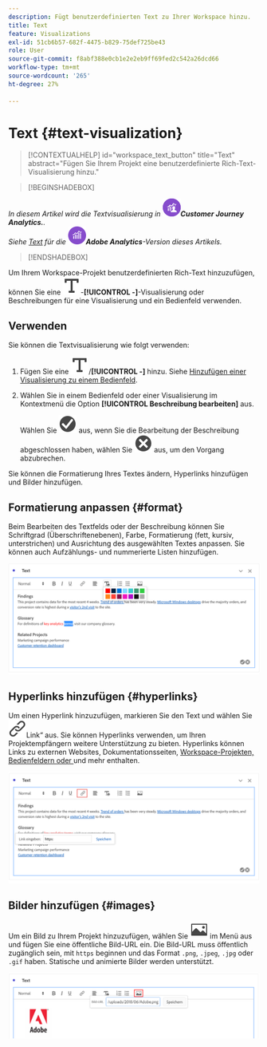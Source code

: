 ```yaml
---
description: Fügt benutzerdefinierten Text zu Ihrer Workspace hinzu.
title: Text
feature: Visualizations
exl-id: 51cb6b57-682f-4475-b829-75def725be43
role: User
source-git-commit: f8abf388e0cb1e2e2eb9ff69fed2c542a26dcd66
workflow-type: tm+mt
source-wordcount: '265'
ht-degree: 27%

---
```


# Text {#text-visualization}

<!-- markdownlint-disable MD034 -->

>[!CONTEXTUALHELP]
>id="workspace_text_button"
>title="Text"
>abstract="Fügen Sie Ihrem Projekt eine benutzerdefinierte Rich-Text-Visualisierung hinzu."

<!-- markdownlint-enable MD034 -->


>[!BEGINSHADEBOX]

*In diesem Artikel wird die Textvisualisierung in ![CustomerJourneyAnalytics](/help/assets/icons/CustomerJourneyAnalytics.svg)**Customer Journey Analytics.**.<br/>Siehe [Text](https://experienceleague.adobe.com/en/docs/analytics/analyze/analysis-workspace/visualizations/text) für die ![AdobeAnalytics](/help/assets/icons/AdobeAnalytics.svg)**Adobe Analytics**-Version dieses Artikels.*

>[!ENDSHADEBOX]


Um Ihrem Workspace-Projekt benutzerdefinierten Rich-Text hinzuzufügen, können Sie eine ![Text-](/help/assets/icons/Text.svg)-**[!UICONTROL -]**-Visualisierung oder Beschreibungen für eine Visualisierung und ein Bedienfeld verwenden.

## Verwenden

Sie können die Textvisualisierung wie folgt verwenden:

1. Fügen Sie eine ![Text](/help/assets/icons/Text.svg)/**[!UICONTROL -]** hinzu. Siehe [Hinzufügen einer Visualisierung zu einem Bedienfeld](freeform-analysis-visualizations.md#add-visualizations-to-a-panel).

1. Wählen Sie in einem Bedienfeld oder einer Visualisierung im Kontextmenü die Option **[!UICONTROL Beschreibung bearbeiten]** aus.

   Wählen Sie ![CheckmarkCircle](/help/assets/icons/CheckmarkCircle.svg) aus, wenn Sie die Bearbeitung der Beschreibung abgeschlossen haben, wählen Sie ![CloseCircle](/help/assets/icons/CloseCircle.svg) aus, um den Vorgang abzubrechen.

Sie können die Formatierung Ihres Textes ändern, Hyperlinks hinzufügen und Bilder hinzufügen.

## Formatierung anpassen {#format}

Beim Bearbeiten des Textfelds oder der Beschreibung können Sie Schriftgrad (Überschriftenebenen), Farbe, Formatierung (fett, kursiv, unterstrichen) und Ausrichtung des ausgewählten Textes anpassen. Sie können auch Aufzählungs- und nummerierte Listen hinzufügen.

![Textoptionen für ein Workspace-Projekt, in dem die Textfarbpalette hervorgehoben wird.](assets/format.png)

## Hyperlinks hinzufügen {#hyperlinks}

Um einen Hyperlink hinzuzufügen, markieren Sie den Text und wählen Sie ![ Menü ](/help/assets/icons/Link.svg)Link“ aus. Sie können Hyperlinks verwenden, um Ihren Projektempfängern weitere Unterstützung zu bieten. Hyperlinks können Links zu externen Websites, Dokumentationsseiten, [Workspace-Projekten, Bedienfeldern oder ](/help/analysis-workspace/curate-share/shareable-links.md) und mehr enthalten.

![Textoptionen mit hervorgehobenem Link-Symbol.](assets/hyperlink.png)

## Bilder hinzufügen {#images}

Um ein Bild zu Ihrem Projekt hinzuzufügen, wählen Sie ![Bild](/help/assets/icons/Image.svg) im Menü aus und fügen Sie eine öffentliche Bild-URL ein. Die Bild-URL muss öffentlich zugänglich sein, mit `https` beginnen und das Format `.png`, `.jpeg`, `.jpg` oder `.gif` haben. Statische und animierte Bilder werden unterstützt.

![Textoptionen mit ausgewähltem Bildsymbol.](assets/image.png)
